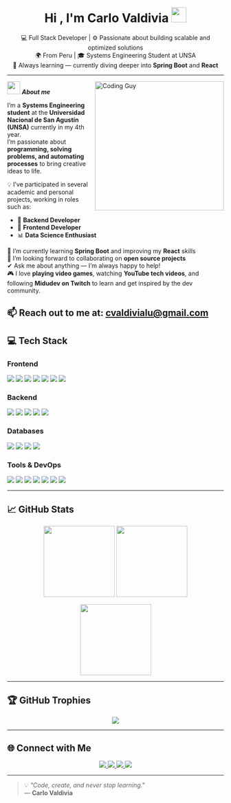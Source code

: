 <h1 align="center"><b>Hi , I'm Carlo Valdivia </b><img src="https://media.giphy.com/media/hvRJCLFzcasrR4ia7z/giphy.gif" width="35"></h1>

<p align="center">
  💻 Full Stack Developer | ⚙️ Passionate about building scalable and optimized solutions  
  <br>
  🌍 From Peru | 🎓 Systems Engineering Student at UNSA  
  <br>
  🚀 Always learning — currently diving deeper into <b>Spring Boot</b> and <b>React</b>  
</p>

---

<img align="right" width="300px" alt="Coding Guy" src="https://media3.giphy.com/media/v1.Y2lkPTc5MGI3NjExN29rcHp0eGw1M2podGQwZW84dHRxc3lsdGdiMXhxbm9peWhlZjc2OSZlcD12MV9pbnRlcm5hbF9naWZfYnlfaWQmY3Q9Zw/GghGKaZ8JeHJx0apQC/giphy.gif" />

<img src="https://media.giphy.com/media/ObNTw8Uzwy6KQ/giphy.gif" width="30px">&nbsp;***About me***

I’m a **Systems Engineering student** at the **Universidad Nacional de San Agustín (UNSA)** currently in my 4th year.  
I’m passionate about **programming, solving problems, and automating processes** to bring creative ideas to life.  

💡 I’ve participated in several academic and personal projects, working in roles such as:  
- 🧠 **Backend Developer**  
- 🎨 **Frontend Developer**  
- 📊 **Data Science Enthusiast**  

🌱 I’m currently learning **Spring Boot** and improving my **React** skills  
👯 I’m looking forward to collaborating on **open source projects**  
✔ Ask me about anything — I’m always happy to help!  
🎮 I love **playing video games**, watching **YouTube tech videos**, and following **Midudev on Twitch** to learn and get inspired by the dev community.  

📫 Reach out to me at: **cvaldivialu@gmail.com**
</span>
---

## 💻 Tech Stack

### Frontend
<p align="left">
  <img src="https://img.shields.io/badge/JavaScript-FFD700?style=for-the-badge&logo=javascript&logoColor=000" />
  <img src="https://img.shields.io/badge/TypeScript-007ACC?style=for-the-badge&logo=typescript&logoColor=fff" />
  <img src="https://img.shields.io/badge/HTML5-E34F26?style=for-the-badge&logo=html5&logoColor=fff" />
  <img src="https://img.shields.io/badge/CSS3-1572B6?style=for-the-badge&logo=css3&logoColor=fff" />
  <img src="https://img.shields.io/badge/React-61DAFB?style=for-the-badge&logo=react&logoColor=000" />
  <img src="https://img.shields.io/badge/Vite-646CFF?style=for-the-badge&logo=vite&logoColor=fff" />
  <img src="https://img.shields.io/badge/TailwindCSS-38B2AC?style=for-the-badge&logo=tailwindcss&logoColor=fff" />
</p>

### Backend
<p align="left">
  <img src="https://img.shields.io/badge/Node.js-339933?style=for-the-badge&logo=node.js&logoColor=fff" />
  <img src="https://img.shields.io/badge/Express-000000?style=for-the-badge&logo=express&logoColor=fff" />
  <img src="https://img.shields.io/badge/Java-007396?style=for-the-badge&logo=java&logoColor=fff" />
  <img src="https://img.shields.io/badge/Spring%20Boot-6DB33F?style=for-the-badge&logo=springboot&logoColor=fff" />
  <img src="https://img.shields.io/badge/Python-3776AB?style=for-the-badge&logo=python&logoColor=fff" />
</p>

### Databases
<p align="left">
  <img src="https://img.shields.io/badge/PostgreSQL-336791?style=for-the-badge&logo=postgresql&logoColor=fff" />
  <img src="https://img.shields.io/badge/MySQL-4479A1?style=for-the-badge&logo=mysql&logoColor=fff" />
  <img src="https://img.shields.io/badge/SQLite-003B57?style=for-the-badge&logo=sqlite&logoColor=fff" />
  <img src="https://img.shields.io/badge/Redis-DC382D?style=for-the-badge&logo=redis&logoColor=fff" />
</p>

### Tools & DevOps
<p align="left">
  <img src="https://img.shields.io/badge/Docker-2496ED?style=for-the-badge&logo=docker&logoColor=fff" />
  <img src="https://img.shields.io/badge/Ollama-222222?style=for-the-badge&logo=docker&logoColor=0db7ed" />
  <img src="https://img.shields.io/badge/Postman-FF6C37?style=for-the-badge&logo=postman&logoColor=fff" />
  <img src="https://img.shields.io/badge/Git-F05032?style=for-the-badge&logo=git&logoColor=fff" />
  <img src="https://img.shields.io/badge/Bash-4EAA25?style=for-the-badge&logo=gnubash&logoColor=fff" />
  <img src="https://img.shields.io/badge/VS%20Code-007ACC?style=for-the-badge&logo=visualstudiocode&logoColor=fff" />
  <img src="https://img.shields.io/badge/Vercel-000000?style=for-the-badge&logo=vercel&logoColor=fff" />
</p>

---

## 📈 GitHub Stats

<p align="center">
  <img height="165" src="https://github-readme-stats.vercel.app/api?username=CarlitoUwU&show_icons=true&theme=tokyonight" />
  <img height="165" src="https://github-readme-stats.vercel.app/api/top-langs/?username=CarlitoUwU&layout=compact&theme=tokyonight" />
</p>
<p align="center">
  <img height="165" src="https://streak-stats.demolab.com?user=CarlitoUwU&theme=tokyonight" />
</p>

---

## 🏆 GitHub Trophies

<p align="center">
  <img src="https://github-profile-trophy.vercel.app/?username=CarlitoUwU&theme=tokyonight&no-frame=true&margin-w=10&row=1&column=6" />
</p>

---

## 🌐 Connect with Me

<p align="center">
  <a href="https://github.com/CarlitoUwU" target="_blank">
    <img src="https://img.shields.io/badge/GitHub-100000?style=for-the-badge&logo=github&logoColor=white" />
  </a>
  <a href="https://www.linkedin.com/in/carlo-joaquin-valdivia-luna/" target="_blank">
    <img src="https://img.shields.io/badge/LinkedIn-%230A66C2.svg?&style=for-the-badge&logo=linkedin&logoColor=white" />
  </a>
  <a href="mailto:cvaldivialu@gmail.com">
    <img src="https://img.shields.io/badge/Email-D14836?style=for-the-badge&logo=gmail&logoColor=white" />
  </a>
  <a href="https://mi-portafolio-bice-ten.vercel.app/" target="_blank">
    <img src="https://img.shields.io/badge/Portfolio-%23FF7139.svg?&style=for-the-badge&logo=firefox&logoColor=white" />
  </a>
</p>

---

> 💡 *"Code, create, and never stop learning."*  
> — **Carlo Valdivia**
